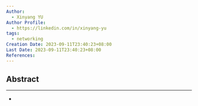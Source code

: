 ```yaml
---
Author:
  - Xinyang YU
Author Profile:
  - https://linkedin.com/in/xinyang-yu
tags:
  - networking
Creation Date: 2023-09-11T23:40:23+08:00
Last Date: 2023-09-11T23:40:23+08:00
References:
---
```

## Abstract
---
- 